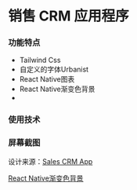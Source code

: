 # 销售 CRM 应用程序


### 功能特点
- Tailwind Css
- 自定义的字体Urbanist
- React Native图表
- React Native渐变色背景
- 


### 使用技术

### 屏幕截图


设计来源：[Sales CRM App](https://dribbble.com/shots/16673175-Sales-CRM-App)

[React Native渐变色背景](https://www.itdaan.com/blog/2019/01/09/324ba96fa3b76e8a91303483924e2b81.html)
